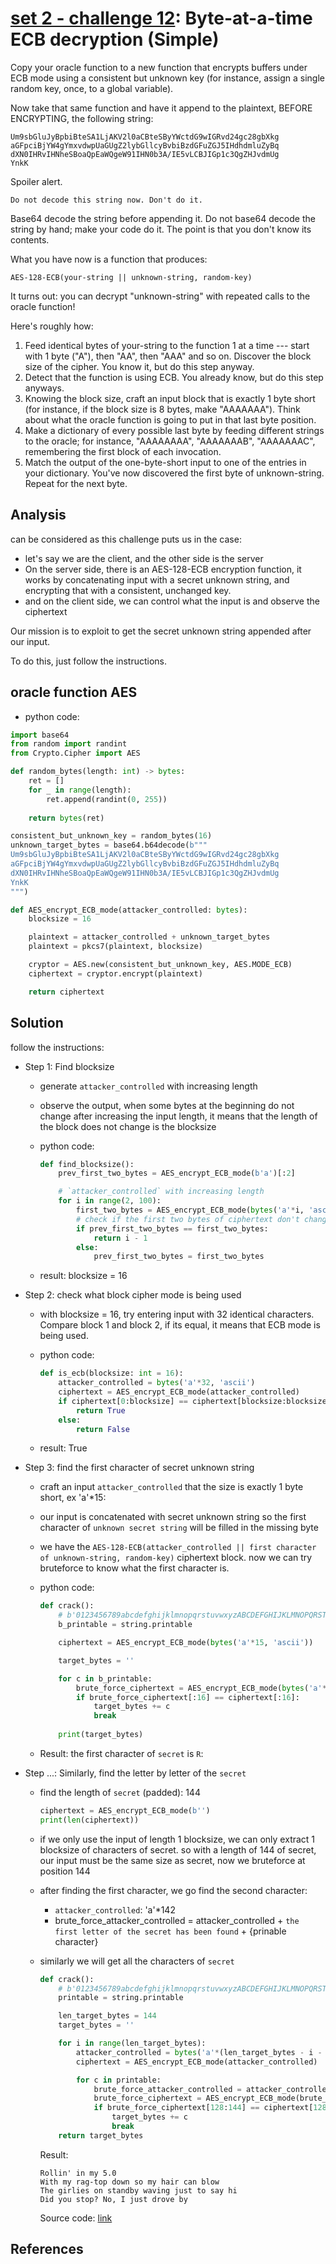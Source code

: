 # **[set 2 - challenge 12](https://cryptopals.com/sets/2/challenges/12): Byte-at-a-time ECB decryption (Simple)**

Copy your oracle function to a new function that encrypts buffers under ECB mode using a consistent but unknown key (for instance, assign a single random key, once, to a global variable).

Now take that same function and have it append to the plaintext, BEFORE ENCRYPTING, the following string:

```hexa
Um9sbGluJyBpbiBteSA1LjAKV2l0aCBteSByYWctdG9wIGRvd24gc28gbXkg
aGFpciBjYW4gYmxvdwpUaGUgZ2lybGllcyBvbiBzdGFuZGJ5IHdhdmluZyBq
dXN0IHRvIHNheSBoaQpEaWQgeW91IHN0b3A/IE5vLCBJIGp1c3QgZHJvdmUg
YnkK
```

Spoiler alert.

```text
Do not decode this string now. Don't do it.
```

Base64 decode the string before appending it. Do not base64 decode the string by hand; make your code do it. The point is that you don't know its contents.

What you have now is a function that produces:

```code
AES-128-ECB(your-string || unknown-string, random-key)
```

It turns out: you can decrypt "unknown-string" with repeated calls to the oracle function!

Here's roughly how:

1. Feed identical bytes of your-string to the function 1 at a time --- start with 1 byte ("A"), then "AA", then "AAA" and so on. Discover the block size of the cipher. You know it, but do this step anyway.
2. Detect that the function is using ECB. You already know, but do this step anyways.
3. Knowing the block size, craft an input block that is exactly 1 byte short (for instance, if the block size is 8 bytes, make "AAAAAAA"). Think about what the oracle function is going to put in that last byte position.
4. Make a dictionary of every possible last byte by feeding different strings to the oracle; for instance, "AAAAAAAA", "AAAAAAAB", "AAAAAAAC", remembering the first block of each invocation.
5. Match the output of the one-byte-short input to one of the entries in your dictionary. You've now discovered the first byte of unknown-string.
Repeat for the next byte.

## Analysis

can be considered as this challenge puts us in the case:

- let's say we are the client, and the other side is the server
- On the server side, there is an AES-128-ECB encryption function, it works by concatenating input with a secret unknown string, and encrypting that with a consistent, unchanged key.
- and on the client side, we can control what the input is and observe the ciphertext

Our mission is to exploit to get the secret unknown string appended after our input.

To do this, just follow the instructions.

## oracle function AES

- python code:

```python
import base64
from random import randint
from Crypto.Cipher import AES

def random_bytes(length: int) -> bytes:
    ret = []
    for _ in range(length):
        ret.append(randint(0, 255))
    
    return bytes(ret)

consistent_but_unknown_key = random_bytes(16)
unknown_target_bytes = base64.b64decode(b"""
Um9sbGluJyBpbiBteSA1LjAKV2l0aCBteSByYWctdG9wIGRvd24gc28gbXkg
aGFpciBjYW4gYmxvdwpUaGUgZ2lybGllcyBvbiBzdGFuZGJ5IHdhdmluZyBq
dXN0IHRvIHNheSBoaQpEaWQgeW91IHN0b3A/IE5vLCBJIGp1c3QgZHJvdmUg
YnkK
""")

def AES_encrypt_ECB_mode(attacker_controlled: bytes):
    blocksize = 16

    plaintext = attacker_controlled + unknown_target_bytes
    plaintext = pkcs7(plaintext, blocksize)

    cryptor = AES.new(consistent_but_unknown_key, AES.MODE_ECB)
    ciphertext = cryptor.encrypt(plaintext)

    return ciphertext
```

## Solution

follow the instructions:

- Step 1: Find blocksize
  - generate `attacker_controlled` with increasing length
  - observe the output, when some bytes at the beginning do not change after increasing the input length, it means that the length of the block does not change is the blocksize
  - python code:

    ```python
    def find_blocksize():
        prev_first_two_bytes = AES_encrypt_ECB_mode(b'a')[:2]

        # `attacker_controlled` with increasing length
        for i in range(2, 100):
            first_two_bytes = AES_encrypt_ECB_mode(bytes('a'*i, 'ascii'))[:2]
            # check if the first two bytes of ciphertext don't change after increasing attacker_controlled length
            if prev_first_two_bytes == first_two_bytes:
                return i - 1
            else:
                prev_first_two_bytes = first_two_bytes
    ```

  - result: blocksize = 16

- Step 2: check what block cipher mode is being used
  - with blocksize = 16, try entering input with 32 identical characters. Compare block 1 and block 2, if its equal, it means that ECB mode is being used.
  - python code:

    ```python
    def is_ecb(blocksize: int = 16):
        attacker_controlled = bytes('a'*32, 'ascii')
        ciphertext = AES_encrypt_ECB_mode(attacker_controlled)
        if ciphertext[0:blocksize] == ciphertext[blocksize:blocksize*2]:
            return True
        else:
            return False
    ```

  - result: True

- Step 3: find the first character of secret unknown string
  - craft an input `attacker_controlled` that the size is exactly 1 byte short, ex 'a'*15:
  - our input is concatenated with secret unknown string so the first character of `unknown secret string` will be filled in the missing byte
  - we have the `AES-128-ECB(attacker_controlled || first character of unknown-string, random-key)` ciphertext block. now we can try bruteforce to know what the first character is.
  - python code:

    ```python
    def crack():
        # b'0123456789abcdefghijklmnopqrstuvwxyzABCDEFGHIJKLMNOPQRSTUVWXYZ!"#$%&\'()*+,-./:;<=>?@[\\]^_`{|}~ \t\n\r\x0b\x0c'
        b_printable = string.printable

        ciphertext = AES_encrypt_ECB_mode(bytes('a'*15, 'ascii'))

        target_bytes = ''

        for c in b_printable:
            brute_force_ciphertext = AES_encrypt_ECB_mode(bytes('a'*15 + c, 'ascii'))
            if brute_force_ciphertext[:16] == ciphertext[:16]:
                target_bytes += c
                break
        
        print(target_bytes)
    ```

  - Result: the first character of `secret` is `R`:

- Step ...: Similarly, find the letter by letter of the `secret`
  - find the length of `secret` (padded): 144

    ```python
    ciphertext = AES_encrypt_ECB_mode(b'')
    print(len(ciphertext))
    ```

  - if we only use the input of length 1 blocksize, we can only extract 1 blocksize of characters of secret. so with a length of 144 of secret, our input must be the same size as secret, now we bruteforce at position 144
  - after finding the first character, we go find the second character:
    - `attacker_controlled`: 'a'*142
    - brute_force_attacker_controlled = attacker_controlled + `the first letter of the secret has been found` + {prinable character}
  - similarly we will get all the characters of `secret`

    ```python
    def crack():
        # b'0123456789abcdefghijklmnopqrstuvwxyzABCDEFGHIJKLMNOPQRSTUVWXYZ!"#$%&\'()*+,-./:;<=>?@[\\]^_`{|}~ \t\n\r\x0b\x0c'
        printable = string.printable

        len_target_bytes = 144
        target_bytes = ''

        for i in range(len_target_bytes):
            attacker_controlled = bytes('a'*(len_target_bytes - i - 1), 'ascii')
            ciphertext = AES_encrypt_ECB_mode(attacker_controlled)

            for c in printable:
                brute_force_attacker_controlled = attacker_controlled + bytes(target_bytes, 'ascii') + bytes(c, 'ascii')
                brute_force_ciphertext = AES_encrypt_ECB_mode(brute_force_attacker_controlled)
                if brute_force_ciphertext[128:144] == ciphertext[128:144]:
                    target_bytes += c
                    break
        return target_bytes
    ```

    Result:

    ```text
    Rollin' in my 5.0
    With my rag-top down so my hair can blow
    The girlies on standby waving just to say hi
    Did you stop? No, I just drove by

    ```

    Source code: [link](./challenge12.py)

## References
